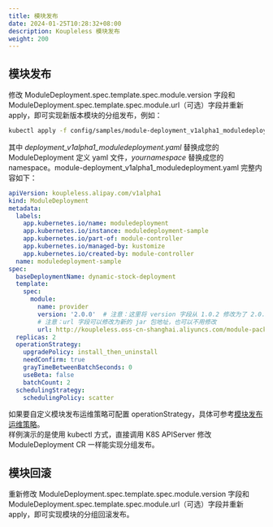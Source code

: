 ```yaml
---
title: 模块发布
date: 2024-01-25T10:28:32+08:00
description: Koupleless 模块发布
weight: 200
---
```



## 模块发布
修改 ModuleDeployment.spec.template.spec.module.version 字段和 ModuleDeployment.spec.template.spec.module.url（可选）字段并重新 apply，即可实现新版本模块的分组发布，例如：
```bash
kubectl apply -f config/samples/module-deployment_v1alpha1_moduledeployment.yaml --namespace yournamespace
```
其中 _deployment_v1alpha1_moduledeployment.yaml_ 替换成您的 ModuleDeployment 定义 yaml 文件，_yournamespace_ 替换成您的 namespace。module-deployment_v1alpha1_moduledeployment.yaml 完整内容如下：
```yaml
apiVersion: koupleless.alipay.com/v1alpha1
kind: ModuleDeployment
metadata:
  labels:
    app.kubernetes.io/name: moduledeployment
    app.kubernetes.io/instance: moduledeployment-sample
    app.kubernetes.io/part-of: module-controller
    app.kubernetes.io/managed-by: kustomize
    app.kubernetes.io/created-by: module-controller
  name: moduledeployment-sample
spec:
  baseDeploymentName: dynamic-stock-deployment
  template:
    spec:
      module:
        name: provider
        version: '2.0.0'  # 注意：这里将 version 字段从 1.0.2 修改为了 2.0.0 即可实现模块新版本分组发布
        # 注意：url 字段可以修改为新的 jar 包地址，也可以不用修改
        url: http://koupleless.oss-cn-shanghai.aliyuncs.com/module-packages/stable/dynamic-provider-1.0.2-ark-biz.jar
  replicas: 2
  operationStrategy:
    upgradePolicy: install_then_uninstall
    needConfirm: true
    grayTimeBetweenBatchSeconds: 0
    useBeta: false
    batchCount: 2
  schedulingStrategy:
    schedulingPolicy: scatter
```

如果要自定义模块发布运维策略可配置 operationStrategy，具体可参考[模块发布运维策略](/docs/contribution-guidelines/module-controller/crd-definition)。<br />样例演示的是使用 kubectl 方式，直接调用 K8S APIServer 修改 ModuleDeployment CR 一样能实现分组发布。


## 模块回滚
重新修改 ModuleDeployment.spec.template.spec.module.version 字段和 ModuleDeployment.spec.template.spec.module.url（可选）字段并重新 apply，即可实现模块的分组回滚发布。

<br/>
<br/>
